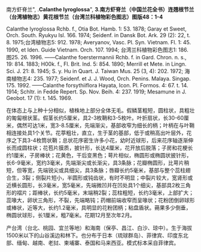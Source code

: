 南方虾脊兰",
.**Calanthe lyroglossa**",
**3.南方虾脊兰（中国兰花全书）连翘根节兰（台湾植物志）黄花根节兰（台湾兰科植物彩色图志）图版48：1-4**

Calanthe lyroglossa Rchb. f., Otia Bot. Hamb. 1: 53. 1878; Garay et Sweet, Orch. South. Ryukyu Isl. 166. 1974; Seidenf. in Dansk Bot. Ark. 29 (2): 22, t. 8. 1975;台湾植物志5: 912. 1978; Averyanov, Vasc. Pl. Syn. Vietnam. Fl. 1: 45. 1990, et Iden. Guide Vietnam. Orch. 107. 1994; 台湾兰科植物彩色图志1: 186. 图25. 26. 1996. ——Calanthe foerstermannii Rchb. f. in Gard. Chron. n. s., 19: 814. 1883; H00k. f., Fl. Brit. Ind. 5: 854. 1890; Merrill et Mete. in Lingn. Sci. J. 21: 8. 1945; S. y. Hu in Quart. J. Taiwan Mus. 25 (3, 4): 202. 1972; 海南植物志4: 235. 1977; Seidenf. et J. J. Wood, Orch. Penins. Malaya. Singap. 175. 1992. ——Calanthe forsythiiflora Hayata, Icon. Pl. Formos. 4: 67. t. 14. 1914; Schltr. in Fedde Repert. Sp. Nov. Beih. 4: 237. 1919; Mesamune in J. Geobot. 17 (1): t. 145. 1969.

在体态上与上种十分相似，植株地上部分全体无毛。假鳞茎粗短，圆柱状，具粗壮的匍匐根状茎。假茎长约5厘米，具2-3枚鞘和3-5枚叶。叶折扇状，长30-60厘米，偶然可达1米，宽3-8.5厘米，先端渐尖，基部收窄为细长的柄；叶柄在与叶鞘相连接处具1个关节。花葶粗壮，直立，生于茎的基部，低于或稍高出叶层外，花序之下具3-4枚筒状鞘；总状花序密生许多小花，幼时近球形，后来花序轴逐渐伸长而成圆柱状；花苞片膜质，披针形，长达4厘米，花开放后脱落；子房和花梗长约1厘米，子房棒状；花黄色，干后变黑色；萼片相似，椭圆形或椭圆状披针形，长6-9毫米，宽约3毫米，先端渐尖或长渐尖，具3条脉；花瓣椭圆形，比萼片稍短，但等宽，先端锐尖或具细尖，具3条脉；唇瓣长约5毫米，基部与整个蕊柱翅合生，3裂；侧裂片短小，半圆形或钝齿状，有时不明显；中裂片较大，宽肾形或近横长圆形，长3毫米，宽5毫米，先端微凹并在凹处具1个细尖，基部具2枚三角形的褶片；距棒状，长约5毫米，末端稍2裂；蕊柱粗短，长约3毫米，上部扩大；蕊喙大，卵状三角形，不裂，先端略钝；药帽前端收窄而呈喙状；花粉团倒卵球形或棒状，近等大，长约1.2毫米，具明显的花粉团柄；粘盘盾状。蒴果多少倒垂，椭圆状球形，长1厘米，粗7毫米。花期12月至次年2月。

产台湾（台北、桃园、宜兰等地）和海南（保亭、昌江、白沙、琼中）。生于海拔1500米以下的山谷溪边和林下。也分布于日本（琉球群岛）、菲律宾、印度东北部、缅甸、越南、老挝、柬埔寨、泰国和马来西亚。模式标本采自菲律宾。
